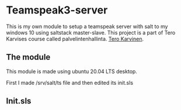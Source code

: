 # Teamspeak3-server
This is my own module to setup a teamspeak server with salt to my windows 10 using saltstack master-slave. This project is a part of Tero Karvises course called palvelintenhallinta. [Tero Karvinen](https://terokarvinen.com/).

## The module
This module is made using ubuntu 20.04 LTS desktop.

First I made /srv/salt/ts file and then edited its init.sls

## Init.sls

